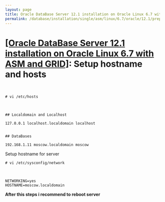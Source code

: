```yaml
---
layout: page
title: Oracle DataBase Server 12.1 installation on Oracle Linux 6.7 with ASM and GRID - Setup hostname and hosts
permalink: /database/installation/single/asm/linux/6.7/oracle/12.1/prepare/
---
```


# <a href="/database/installation/single/asm/linux/6.7/oracle/12.1/">[Oracle DataBase Server 12.1 installation on Oracle Linux 6.7 with ASM and GRID]</a>: Setup hostname and hosts

<br/>


	# vi /etc/hosts

<br/>

	## Localdomain and Localhost

	127.0.0.1 localhost.localdomain localhost


	## DataBases

	192.168.1.11 moscow.localdomain moscow



Setup hostname for server

    # vi /etc/sysconfig/network

<br/>

    NETWORKING=yes
    HOSTNAME=moscow.localdomain


**After this steps i recommend to reboot server**
